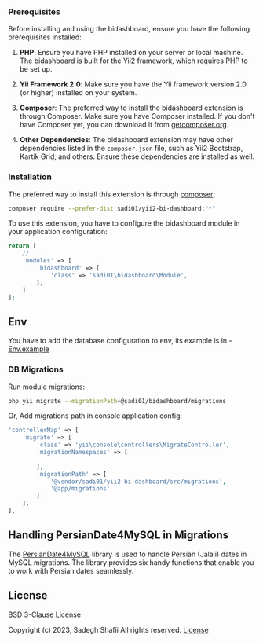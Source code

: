 ### Prerequisites

Before installing and using the bidashboard, ensure you have the following prerequisites installed:

1. **PHP**: Ensure you have PHP installed on your server or local machine. The bidashboard is built for the Yii2
   framework, which requires PHP to be set up.

2. **Yii Framework 2.0**: Make sure you have the Yii framework version 2.0 (or higher) installed on your system.

3. **Composer**: The preferred way to install the bidashboard extension is through Composer. Make sure you have Composer
   installed. If you don't have Composer yet, you can download it
   from [getcomposer.org](http://getcomposer.org/download/).

4. **Other Dependencies**: The bidashboard extension may have other dependencies listed in the `composer.json` file,
   such as Yii2 Bootstrap, Kartik Grid, and others. Ensure these dependencies are installed as well.

### Installation

The preferred way to install this extension is through [composer](http://getcomposer.org/download/):

```bash
composer require --prefer-dist sadi01/yii2-bi-dashboard:"*"
```

To use this extension, you have to configure the bidashboard module in your application configuration:

```php
return [
    //....
    'modules' => [
        'bidashboard' => [
            'class' => 'sadi01\bidashboard\Module',
        ],
    ]
];
```
Env
-------------
You have to add the database configuration to env, its example is in - [Env.example](./src/env-config/.env.example)


### DB Migrations

Run module migrations:

```bash
php yii migrate --migrationPath=@sadi01/bidashboard/migrations
```

Or, Add migrations path in console application config:

```php
'controllerMap' => [
    'migrate' => [
        'class' => 'yii\console\controllers\MigrateController',
        'migrationNamespaces' => [
         
        ],
        'migrationPath' => [
            '@vendor/sadi01/yii2-bi-dashboard/src/migrations',
            '@app/migrations'
        ]
    ],
],
```

## Handling PersianDate4MySQL in Migrations

The [PersianDate4MySQL](https://github.com/zoghal/PersianDate4MySQL) library is used to handle Persian (Jalali) dates in MySQL migrations. The library provides six
handy functions that enable you to work with Persian dates seamlessly.
## License

BSD 3-Clause License

Copyright (c) 2023, Sadegh Shafii
All rights reserved.
[License](https://github.com/Sadi01/yii2-bi-dashboard/blob/master/LICENSE.md)
